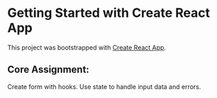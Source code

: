# Getting Started with Create React App

This project was bootstrapped with [Create React App](https://github.com/facebook/create-react-app).

## Core Assignment:
Create form with hooks. 
Use state to handle input data and errors. 